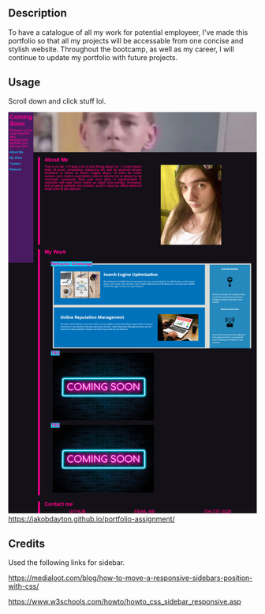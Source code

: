 # <my-portfolio>

## Description

To have a catalogue of all my work for potential employeer, I've
made this portfolio so that all my projects will be accessable from one concise and stylish website. Throughout the bootcamp, as well as my career, I will continue to update my portfolio with future projects.

## Usage

Scroll down and click stuff lol.

![screenshot](assets/images/websiteScreenshot1.png)
https://jakobdayton.github.io/portfolio-assignment/

## Credits

Used the following links for sidebar.

https://medialoot.com/blog/how-to-move-a-responsive-sidebars-position-with-css/

https://www.w3schools.com/howto/howto_css_sidebar_responsive.asp